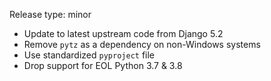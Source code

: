 Release type: minor

- Update to latest upstream code from Django 5.2
- Remove `pytz` as a dependency on non-Windows systems
- Use standardized `pyproject` file
- Drop support for EOL Python 3.7 & 3.8
